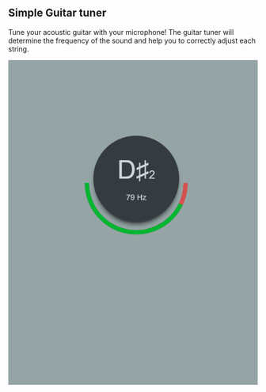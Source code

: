 ## Simple Guitar tuner 



Tune your acoustic guitar with your microphone! The guitar tuner will determine the frequency of the sound and help you to correctly adjust each string.

![](tuner-react.gif)


